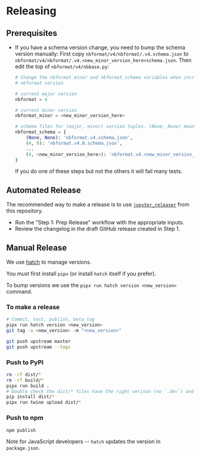 # Releasing

## Prerequisites

- If you have a schema version change, you need to bump the schema version manually:
  First copy `nbformat/v4/nbformat/.v4.schema.json` to `nbformat/v4/nbformat/.v4.<new_minor_version_here>schema.json`.
  Then edit the top of `nbformat/v4/nbbase.py`:

  ```python
  # Change the nbformat_minor and nbformat_schema variables when incrementing the
  # nbformat version

  # current major version
  nbformat = 4

  # current minor version
  nbformat_minor = <new_minor_version_here>

  # schema files for (major, minor) version tuples. (None, None) means the current version
  nbformat_schema = {
      (None, None): 'nbformat.v4.schema.json',
      (4, 0): 'nbformat.v4.0.schema.json',
      ...
      (4, <new_minor_version_here>): 'nbformat.v4.<new_minor_version_here>.schema.json'
  }
  ```

  If you do one of these steps but not the others it will fail many tests.

## Automated Release

The recommended way to make a release is to use [`jupyter_releaser`](https://github.com/jupyter-server/jupyter_releaser) from this repository.

- Run the "Step 1: Prep Release" workflow with the appropriate inputs.
- Review the changelog in the draft GitHub release created in Step 1.

## Manual Release

We use [hatch](https://hatch.pypa.io/latest/version/) to manage versions.

You must first install `pipx` (or install `hatch` itself if you prefer).

To bump versions we use the `pipx run hatch version <new_version>` command.

### To make a release

```bash
# Commit, test, publish, beta tag
pipx run hatch version <new_version>
git tag -a <new_version> -m "<new_version>"

git push upstream master
git push upstream --tags
```

### Push to PyPI

```bash
rm -rf dist/*
rm -rf build/*
pipx run build .
# Double check the dist/* files have the right verison (no `.dev`) and install the wheel to ensure it's good
pip install dist/*
pipx run twine upload dist/*
```

### Push to npm

```bash
npm publish
```

Note for JavaScript developers -- `hatch` updates the version in `package.json`.
